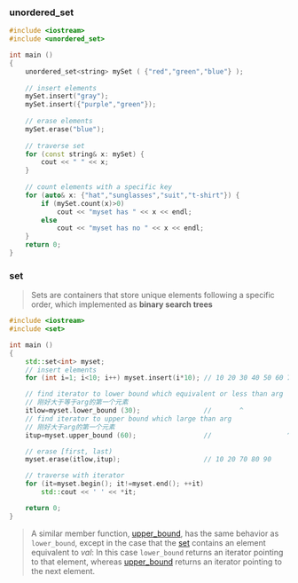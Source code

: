 ### unordered_set

```c++
#include <iostream>
#include <unordered_set>

int main ()
{
	unordered_set<string> mySet ( {"red","green","blue"} );
    
    // insert elements
    mySet.insert("gray");
    mySet.insert({"purple","green"});
    
    // erase elements
    mySet.erase("blue");
    
    // traverse set
    for (const string& x: mySet) {
        cout << " " << x;
    }
    
    // count elements with a specific key
    for (auto& x: {"hat","sunglasses","suit","t-shirt"}) {
    	if (mySet.count(x)>0)
    		cout << "myset has " << x << endl;
    	else
    		cout << "myset has no " << x << endl;
    }
	return 0;
}
```



### set

>   Sets are containers that store unique elements following a specific order, which implemented as **binary search trees**

```c++
#include <iostream>
#include <set>

int main ()
{
	std::set<int> myset;
    // insert elements
    for (int i=1; i<10; i++) myset.insert(i*10); // 10 20 30 40 50 60 70 80 90

    // find iterator to lower bound which equivalent or less than arg
    // 刚好大于等于arg的第一个元素
    itlow=myset.lower_bound (30);                //       ^
    // find iterator to upper bound which large than arg
    // 刚好大于arg的第一个元素
    itup=myset.upper_bound (60);                 //                   ^

    // erase [first, last)
    myset.erase(itlow,itup);                     // 10 20 70 80 90

    // traverse with iterator
    for (it=myset.begin(); it!=myset.end(); ++it)
        std::cout << ' ' << *it;

	return 0;
}
```

>   A similar member function, [upper_bound](https://www.cplusplus.com/set::upper_bound), has the same behavior as `lower_bound`, except in the case that the [set](https://www.cplusplus.com/set) contains an element equivalent to *val*: In this case `lower_bound` returns an iterator pointing to that element, whereas [upper_bound](https://www.cplusplus.com/set::upper_bound) returns an iterator pointing to the next element.
